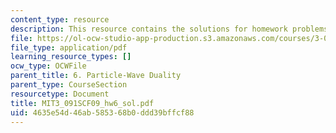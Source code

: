 ```yaml
---
content_type: resource
description: This resource contains the solutions for homework problems.
file: https://ol-ocw-studio-app-production.s3.amazonaws.com/courses/3-091sc-introduction-to-solid-state-chemistry-fall-2010/4635e54d46ab585368b0ddd39bffcf88_MIT3_091SCF09_hw6_sol.pdf
file_type: application/pdf
learning_resource_types: []
ocw_type: OCWFile
parent_title: 6. Particle-Wave Duality
parent_type: CourseSection
resourcetype: Document
title: MIT3_091SCF09_hw6_sol.pdf
uid: 4635e54d-46ab-5853-68b0-ddd39bffcf88
---
```

